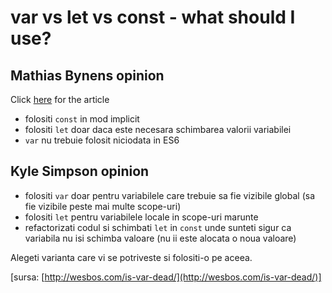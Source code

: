 # var vs let vs const - what should I use?

## Mathias Bynens opinion

Click [here](https://mathiasbynens.be/notes/es6-const) for the article

* folositi `const` in mod implicit
* folositi `let` doar daca este necesara schimbarea valorii variabilei
* `var` nu trebuie folosit niciodata in ES6

## Kyle Simpson opinion

* folositi `var` doar pentru variabilele care trebuie sa fie vizibile global (sa fie vizibile peste mai multe scope-uri)
* folositi `let` pentru variabilele locale in scope-uri marunte
* refactorizati codul si schimbati `let` in `const` unde sunteti sigur ca variabila nu isi schimba valoare (nu ii este alocata o noua valoare)

Alegeti varianta care vi se potriveste si folositi-o pe aceea.

[sursa: [http://wesbos.com/is-var-dead/](http://wesbos.com/is-var-dead/)]
